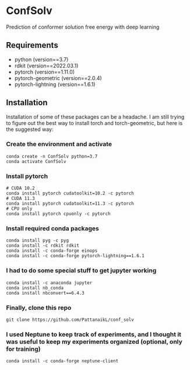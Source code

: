 # ConfSolv
Prediction of conformer solution free energy with deep learning

## Requirements

* python (version==3.7)
* rdkit (version==2022.03.1)
* pytorch (version==1.11.0)
* pytorch-geometric (version==2.0.4)
* pytorch-lightning (version==1.6.1)

## Installation
Installation of some of these packages can be a headache. I am still trying to figure out the best way to install torch
and torch-geometric, but here is the suggested way:

### Create the environment and activate
```
conda create -n ConfSolv python=3.7
conda activate ConfSolv
```

### Install pytorch
```
# CUDA 10.2
conda install pytorch cudatoolkit=10.2 -c pytorch
# CUDA 11.3
conda install pytorch cudatoolkit=11.3 -c pytorch
# CPU only
conda install pytorch cpuonly -c pytorch
```

### Install required conda packages
```
conda install pyg -c pyg
conda install -c rdkit rdkit
conda install -c conda-forge einops
conda install -c conda-forge pytorch-lightning==1.6.1
```

### I had to do some special stuff to get jupyter working
```
conda install -c anaconda jupyter
conda install nb_conda
conda install nbconvert==6.4.3
```

### Finally, clone this repo
```
git clone https://github.com/PattanaikL/conf_solv
```

### I used Neptune to keep track of experiments, and I thought it was useful to keep my experiments organized (optional, only for training)
```
conda install -c conda-forge neptune-client
```
